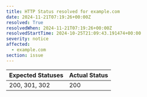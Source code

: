 ```yaml
---
title: HTTP Status resolved for example.com
date: 2024-11-21T07:19:26+00:00Z
resolved: True
resolvedWhen: 2024-11-21T07:19:26+00:00Z
resolvedStartTime: 2024-10-25T21:09:43.191474+00:00
severity: notice
affected:
  - example.com
section: issue
---
```


| Expected Statuses | Actual Status  |
|-------------------|----------------|
| 200, 301, 302 | 200 |
